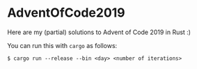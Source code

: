 # AdventOfCode2019

Here are my (partial) solutions to Advent of Code 2019 in Rust :)

You can run this with `cargo` as follows:
```shell
$ cargo run --release --bin <day> <number of iterations>
```
